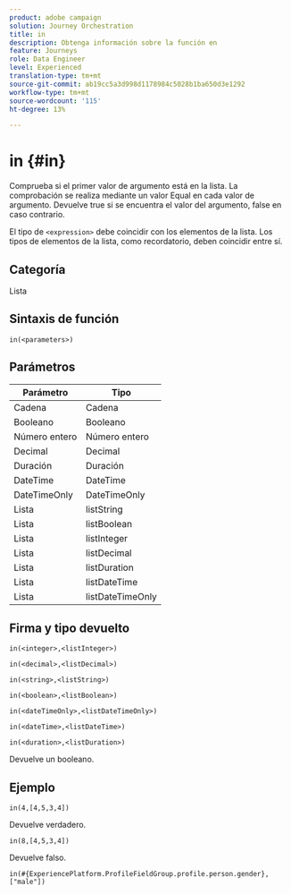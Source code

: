 ```yaml
---
product: adobe campaign
solution: Journey Orchestration
title: in
description: Obtenga información sobre la función en
feature: Journeys
role: Data Engineer
level: Experienced
translation-type: tm+mt
source-git-commit: ab19cc5a3d998d1178984c5028b1ba650d3e1292
workflow-type: tm+mt
source-wordcount: '115'
ht-degree: 13%

---
```



# in {#in}

Comprueba si el primer valor de argumento está en la lista. La comprobación se realiza mediante un valor Equal en cada valor de argumento. Devuelve true si se encuentra el valor del argumento, false en caso contrario.

El tipo de `<expression>` debe coincidir con los elementos de la lista. Los tipos de elementos de la lista, como recordatorio, deben coincidir entre sí.

## Categoría

Lista

## Sintaxis de función

`in(<parameters>)`

## Parámetros

| Parámetro | Tipo |
|-----------|------------------|
| Cadena | Cadena |
| Booleano | Booleano |
| Número entero | Número entero |
| Decimal | Decimal |
| Duración | Duración |
| DateTime | DateTime |
| DateTimeOnly | DateTimeOnly |
| Lista | listString |
| Lista | listBoolean |
| Lista | listInteger |
| Lista | listDecimal |
| Lista | listDuration |
| Lista | listDateTime |
| Lista | listDateTimeOnly |

## Firma y tipo devuelto

`in(<integer>,<listInteger>)`

`in(<decimal>,<listDecimal>)`

`in(<string>,<listString>)`

`in(<boolean>,<listBoolean>)`

`in(<dateTimeOnly>,<listDateTimeOnly>)`

`in(<dateTime>,<listDateTime>)`

`in(<duration>,<listDuration>)`

Devuelve un booleano.

## Ejemplo

`in(4,[4,5,3,4])`

Devuelve verdadero.

`in(8,[4,5,3,4])`

Devuelve falso.

`in(#{ExperiencePlatform.ProfileFieldGroup.profile.person.gender}, ["male"])`
